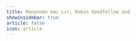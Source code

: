 ```yaml
---
title: Manannán mac Lir, Robin Goodfellow and 
showinsidebar: true 
article: false 
icon: article 
---
```

